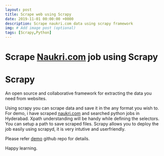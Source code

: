 ```yaml
---
layout: post
title: Scrape web using Scrapy
date: 2019-11-01 00:00:00 +0000
description: Scrape naukri.com data using scrapy framework
img: # Add image post (optional)
tags: [Scrapy,Python]
---
```

# Scrape [Naukri.com](www.naukri.com) job using Scrapy

# Scrapy
An open source and collaborative framework for extracting the data you need from websites.

Using scrapy you can scrape data and save it in the any format you wish to. For demo, i have scraped [naukri.com](www.naukri.com) and searched python jobs in Hyderabad. Xpath understanding will be handy while defining the selectors. You can setup a path to save scraped files. Scrapy allows you to deploy the job easily using scrapyd, it is very intutive and userfriendly.  

Please refer [demo](https://github.com/rajnathsah/naukriscraper) github repo for details.  

Happy learning.
